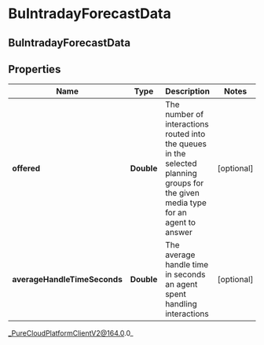 # BuIntradayForecastData

## BuIntradayForecastData

## Properties

|Name | Type | Description | Notes|
|------------ | ------------- | ------------- | -------------|
| **offered** | **Double** | The number of interactions routed into the queues in the selected planning groups for the given media type for an agent to answer | [optional] |
| **averageHandleTimeSeconds** | **Double** | The average handle time in seconds an agent spent handling interactions | [optional] |



_PureCloudPlatformClientV2@164.0.0_
